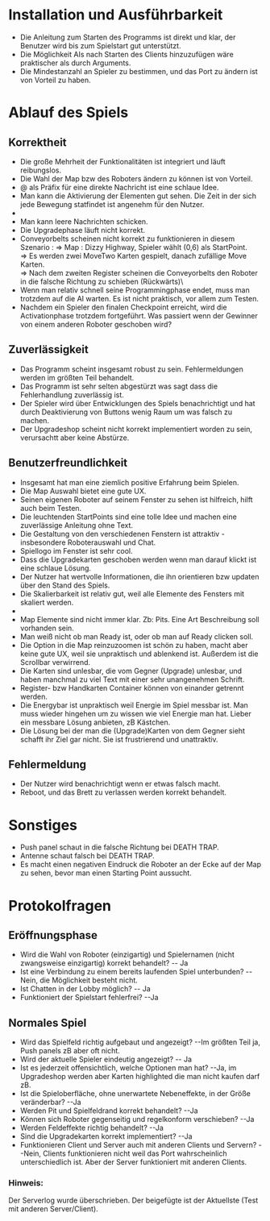 # Installation und Ausführbarkeit
* Die Anleitung zum Starten des Programms ist direkt und klar, der Benutzer wird bis zum Spielstart gut unterstützt.
* Die Möglichkeit AIs nach Starten des Clients hinzuzufügen wäre praktischer als durch Arguments.
* Die Mindestanzahl an Spieler zu bestimmen, und das Port zu ändern ist von Vorteil zu haben.

# Ablauf des Spiels
## Korrektheit
* Die große Mehrheit der Funktionalitäten ist integriert und läuft reibungslos.
* Die Wahl der Map bzw des Roboters ändern zu können ist von Vorteil.
* @ als Präfix für eine direkte Nachricht ist eine schlaue Idee.
* Man kann die Aktivierung der Elementen gut sehen. Die Zeit in der sich jede Bewegung statfindet ist angenehm für den Nutzer.
*
* Man kann leere Nachrichten schicken.
* Die Upgradephase läuft nicht korrekt.
* Conveyorbelts scheinen nicht korrekt zu funktionieren in diesem Szenario :
  => Map : Dizzy Highway, Spieler wählt (0,6) als StartPoint.\
  => Es werden zwei MoveTwo Karten gespielt, danach zufällige Move Karten.\
  => Nach dem zweiten Register scheinen die Conveyorbelts den Roboter in die falsche Richtung zu schieben (Rückwärts)\
* Wenn man relativ schnell seine Programmingphase endet, muss man trotzdem auf die AI warten. Es ist nicht praktisch, vor allem zum Testen.
* Nachdem ein Spieler den finalen Checkpoint erreicht, wird die Activationphase trotzdem fortgeführt. Was passiert wenn der Gewinner von einem anderen Roboter geschoben wird?

## Zuverlässigkeit
* Das Programm scheint insgesamt robust zu sein. Fehlermeldungen werden im größten Teil behandelt.
* Das Programm ist sehr selten abgestürzt was sagt dass die Fehlerhandlung zuverlässig ist.
* Der Spieler wird über Entwicklungen des Spiels benachrichtigt und hat durch Deaktivierung von Buttons wenig Raum um was falsch zu machen.
* Der Upgradeshop scheint nicht korrekt implementiert worden zu sein, verursachtt aber keine Abstürze.

## Benutzerfreundlichkeit
* Insgesamt hat man eine ziemlich positive Erfahrung beim Spielen.
* Die Map Auswahl bietet eine gute UX.
* Seinen eigenen Roboter auf seinem Fenster zu sehen ist hilfreich, hilft auch beim Testen.
* Die leuchtenden StartPoints sind eine tolle Idee und machen eine zuverlässige Anleitung ohne Text.
* Die Gestaltung von den verschiedenen Fenstern ist attraktiv -insbesondere Roboterauswahl und Chat.
* Spiellogo im Fenster ist sehr cool.
* Dass die Upgradekarten geschoben werden wenn man darauf klickt ist eine schlaue Lösung.
* Der Nutzer hat wertvolle Informationen, die ihn orientieren bzw updaten über den Stand des Spiels.
* Die Skalierbarkeit ist relativ gut, weil alle Elemente des Fensters mit skaliert werden.
*
* Map Elemente sind nicht immer klar. Zb: Pits. Eine Art Beschreibung soll vorhanden sein.
* Man weiß nicht ob man Ready ist, oder ob man auf Ready clicken soll.
* Die Option in die Map reinzuzoomen ist schön zu haben, macht aber keine gute UX, weil sie unpraktisch und ablenkend ist. Außerdem ist die Scrollbar verwirrend.
* Die Karten sind unlesbar, die vom Gegner (Upgrade) unlesbar, und haben manchmal zu viel Text mit einer sehr unangenehmen Schrift.
* Register- bzw Handkarten Container können von einander getrennt werden.
* Die Energybar ist unpraktisch weil Energie im Spiel messbar ist. Man muss wieder hingehen um zu wissen wie viel Energie man hat. Lieber ein messbare Lösung anbieten, zB Kästchen.
* Die Lösung bei der man die (Upgrade)Karten von dem Gegner sieht schafft ihr Ziel gar nicht. Sie ist frustrierend und unattraktiv.
## Fehlermeldung
* Der Nutzer wird benachrichtigt wenn er etwas falsch macht.
* Reboot, und das Brett zu verlassen werden korrekt behandelt.

# Sonstiges
* Push panel schaut in die falsche Richtung bei DEATH TRAP.
* Antenne schaut falsch bei  DEATH TRAP.
* Es macht einen negativen Eindruck die Roboter an der Ecke auf der Map zu sehen, bevor man einen Starting Point aussucht.

# Protokolfragen
## Eröffnungsphase
* Wird die Wahl von Roboter (einzigartig) und Spielernamen (nicht zwangsweise einzigartig) korrekt behandelt?
  -- Ja
* Ist eine Verbindung zu einem bereits laufenden Spiel unterbunden? --Nein, die Möglichkeit besteht nicht.
* Ist Chatten in der Lobby möglich?
  -- Ja
* Funktioniert der Spielstart fehlerfrei? --Ja
## Normales Spiel
* Wird das Spielfeld richtig aufgebaut und angezeigt? --Im größten Teil ja, Push panels zB aber oft nicht.
* Wird der aktuelle Spieler eindeutig angezeigt? -- Ja
* Ist es jederzeit offensichtlich, welche Optionen man hat? --Ja, im Upgradeshop werden aber Karten highlighted die man nicht kaufen darf zB.
* Ist die Spieloberfläche, ohne unerwartete Nebeneffekte, in der Größe veränderbar? --Ja
* Werden Pit und Spielfeldrand korrekt behandelt? --Ja
* Können sich Roboter gegenseitig und regelkonform verschieben? --Ja
* Werden Feldeffekte richtig behandelt? --Ja
* Sind die Upgradekarten korrekt implementiert? --Ja
* Funktionieren Client und Server auch mit anderen Clients und Servern? --Nein, Clients funktionieren nicht weil das Port wahrscheinlich unterschiedlich ist. Aber der Server funktioniert mit anderen Clients.

### Hinweis:
Der Serverlog wurde überschrieben. Der beigefügte ist der Aktuellste (Test mit anderen Server/Client).
